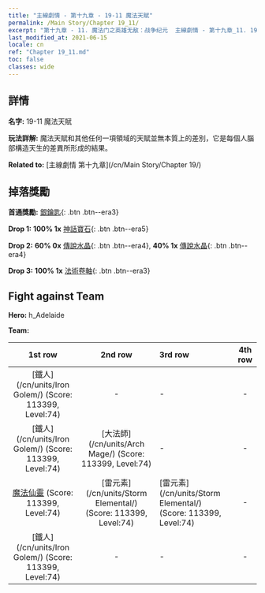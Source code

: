 ```yaml
---
title: "主線劇情 - 第十九章 - 19-11 魔法天賦"
permalink: /Main Story/Chapter 19_11/
excerpt: "第十九章 - 11. 魔法门之英雄无敌：战争纪元  主線劇情 - 第十九章_11. 19-11 魔法天賦"
last_modified_at: 2021-06-15
locale: cn
ref: "Chapter 19_11.md"
toc: false
classes: wide
---
```


## 詳情

 **名字:** 19-11 魔法天賦

 **玩法詳解:** 魔法天賦和其他任何一項領域的天賦並無本質上的差別，它是每個人腦部構造天生的差異所形成的結果。

 **Related to:** [主線劇情 第十九章](/cn/Main Story/Chapter 19/)

## 掉落獎勵

 **首通獎勵:** [銀鑰匙](/cn/Items/con_693/){: .btn .btn--era3}

 **Drop 1:** **100% 1x** [神話寶石](/cn/Items/mat_65/){: .btn .btn--era5}

 **Drop 2:** **60% 0x** [傳說水晶](/cn/Items/mat_59/){: .btn .btn--era4}, **40% 1x** [傳說水晶](/cn/Items/mat_59/){: .btn .btn--era4}

 **Drop 3:** **100% 1x** [法術卷軸](/cn/Items/con_694/){: .btn .btn--era3}


## Fight against Team
 **Hero:** h_Adelaide

 **Team:**


  | 1st row | 2nd row | 3rd row | 4th row |
  |:----:|:----:|:----|:----:|
  | [鐵人](/cn/units/Iron Golem/) (Score: 113399, Level:74)  | - | - | - |
  | [鐵人](/cn/units/Iron Golem/) (Score: 113399, Level:74)  | [大法師](/cn/units/Arch Mage/) (Score: 113399, Level:74)  | - | - |
  | [魔法仙靈](/cn/units/Sprite/) (Score: 113399, Level:74)  | [雷元素](/cn/units/Storm Elemental/) (Score: 113399, Level:74)  | [雷元素](/cn/units/Storm Elemental/) (Score: 113399, Level:74)  | - |
  | [鐵人](/cn/units/Iron Golem/) (Score: 113399, Level:74)  | - | - | - |


